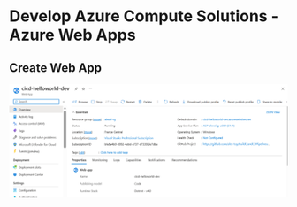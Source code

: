 # Develop Azure Compute Solutions - Azure Web Apps


## Create Web App

<img src="/pictures/create_web_app.png" title="create web app"  width="900">


